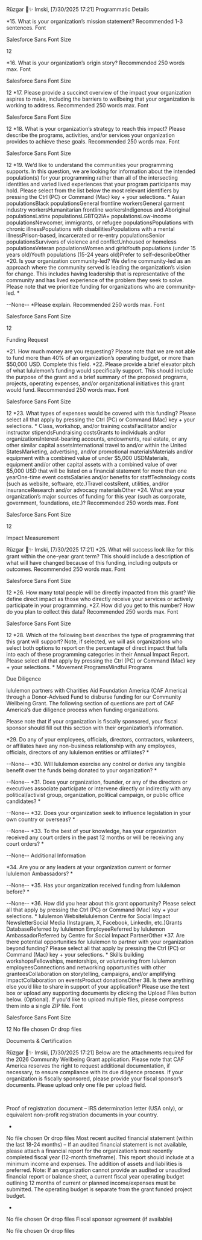 Rüzgar 🫧✨️ Imski, [7/30/2025 17:21]
Programmatic Details

*15. What is your organization’s mission statement? Recommended 1-3 sentences.
Font

Salesforce Sans
Font Size

12


*16. What is your organization’s origin story? Recommended 250 words max.
Font

Salesforce Sans
Font Size

12
*17. Please provide a succinct overview of the impact your organization aspires to make, including the barriers to wellbeing that your organization is working to address. Recommended 250 words max.
Font

Salesforce Sans
Font Size

12
*18. What is your organization’s strategy to reach this impact? Please describe the programs, activities, and/or services your organization provides to achieve these goals. Recommended 250 words max.
Font

Salesforce Sans
Font Size

12
*19. We’d like to understand the communities your programming supports. In this question, we are looking for information about the intended population(s) for your programming rather than all of the intersecting identities and varied lived experiences that your program participants may hold. Please select from the list below the most relevant identifiers by pressing the Ctrl (PC) or Command (Mac) key + your selections.
*
Asian populationsBlack populationsGeneral frontline workersGeneral garment industry workersHumanitarian frontline workersIndigenous and Aboriginal populationsLatinx populationsLGBTQ2IA+ populationsLow-income populationsNewcomer, immigrants, or refugee populationsPopulations with chronic illnessPopulations with disabilitiesPopulations with a mental illnessPrison-based, incarcerated or re-entry populationsSenior populationsSurvivors of violence and conflictUnhoused or homeless populationsVeteran populationsWomen and girlsYouth populations (under 15 years old)Youth populations (15-24 years old)Prefer to self-describeOther
*20. Is your organization community-led? We define community-led as an approach where the community served is leading the organization’s vision for change. This includes having leadership that is representative of the community and has lived experience of the problem they seek to solve. Please note that we prioritize funding for organizations who are community-led.
*

--None--
*Please explain. Recommended 250 words max.
Font

Salesforce Sans
Font Size

12


Funding Request

*21. How much money are you requesting? Please note that we are not able to fund more than 40% of an organization’s operating budget, or more than $50,000 USD.
Complete this field.
*22. Please provide a brief elevator pitch of what lululemon’s funding would specifically support. This should include the purpose of the grant and a brief summary of the proposed programs, projects, operating expenses, and/or organizational initiatives this grant would fund. Recommended 250 words max.
Font

Salesforce Sans
Font Size

12
*23. What types of expenses would be covered with this funding? Please select all that apply by pressing the Ctrl (PC) or Command (Mac) key + your selections.
*
Class, workshop, and/or training costsFacilitator and/or instructor stipendsFundraising costsGrants to individuals and/or organizationsInterest-bearing accounts, endowments, real estate, or any other similar capital assetsInternational travel to and/or within the United StatesMarketing, advertising, and/or promotional materialsMaterials and/or equipment with a combined value of under $5,000 USDMaterials, equipment and/or other capital assets with a combined value of over $5,000 USD that will be listed on a financial statement for more than one yearOne-time event costsSalaries and/or benefits for staffTechnology costs (such as website, software, etc.)Travel costsRent, utilities, and/or insuranceResearch and/or advocacy materialsOther
*24. What are your organization’s major sources of funding for this year (such as corporate, government, foundations, etc.)? Recommended 250 words max.
Font

Salesforce Sans
Font Size

12


Impact Measurement

Rüzgar 🫧✨️ Imski, [7/30/2025 17:21]
*25. What will success look like for this grant within the one-year grant term? This should include a description of what will have changed because of this funding, including outputs or outcomes. Recommended 250 words max.
Font

Salesforce Sans
Font Size

12
*26. How many total people will be directly impacted from this grant? We define direct impact as those who directly receive your services or actively participate in your programming.
*27. How did you get to this number? How do you plan to collect this data? Recommended 250 words max.
Font

Salesforce Sans
Font Size

12
*28. Which of the following best describes the type of programming that this grant will support? Note, if selected, we will ask organizations who select both options to report on the percentage of direct impact that falls into each of these programming categories in their Annual Impact Report. Please select all that apply by pressing the Ctrl (PC) or Command (Mac) key + your selections.
*
Movement ProgramsMindful Programs

Due Diligence



lululemon partners with Charities Aid Foundation America (CAF America) through a Donor-Advised Fund to disburse funding for our Community Wellbeing Grant. The following section of questions are part of CAF America’s due diligence process when funding organizations.

Please note that if your organization is fiscally sponsored, your fiscal sponsor should fill out this section with their organization’s information.

*29. Do any of your employees, officials, directors, contractors, volunteers, or affiliates have any non-business relationship with any employees, officials, directors of any lululemon entities or affiliates?
*

--None--
*30. Will lululemon exercise any control or derive any tangible benefit over the funds being donated to your organization?
*

--None--
*31. Does your organization, founder, or any of the directors or executives associate participate or intervene directly or indirectly with any political/activist group, organization, political campaign, or public office candidates?
*

--None--
*32. Does your organization seek to influence legislation in your own country or overseas?
*

--None--
*33. To the best of your knowledge, has your organization received any court orders in the past 12 months or will be receiving any court orders?
*

--None--
Additional Information

*34. Are you or any leaders at your organization current or former lululemon Ambassadors?
*

--None--
*35. Has your organization received funding from lululemon before?
*

--None--
*36. How did you hear about this grant opportunity? Please select all that apply by pressing the Ctrl (PC) or Command (Mac) key + your selections.
*
lululemon Websitelululemon Centre for Social Impact NewsletterSocial Media (Instagram, X, Facebook, LinkedIn, etc.)Grants DatabaseReferred by lululemon EmployeeReferred by lululemon AmbassadorReferred by Centre for Social Impact PartnerOther
*37. Are there potential opportunities for lululemon to partner with your organization beyond funding? Please select all that apply by pressing the Ctrl (PC) or Command (Mac) key + your selections.
*
Skills building workshopsFellowships, mentorships, or volunteering from lululemon employeesConnections and networking opportunities with other granteesCollaboration on storytelling, campaigns, and/or amplifying impactCollaboration on eventsProduct donationsOther
38. Is there anything else you’d like to share in support of your application? Please use the text box or upload any supporting documents by clicking the Upload Files button below. (Optional). If you'd like to upload multiple files, please compress them into a single ZIP file.
Font

Salesforce Sans
Font Size

12
No file chosen
Or drop files


Documents & Certification

Rüzgar 🫧✨️ Imski, [7/30/2025 17:21]
Below are the attachments required for the 2026 Community Wellbeing Grant application. Please note that CAF America reserves the right to request additional documentation, if necessary, to ensure compliance with its due diligence process. If your organization is fiscally sponsored, please provide your fiscal sponsor’s documents. Please upload only one file per upload field.





﻿

Proof of registration document – IRS determination letter (USA only), or equivalent non-profit registration documents in your country.

*
No file chosen
Or drop files
Most recent audited financial statement (within the last 18-24 months) – If an audited financial statement is not available, please attach a financial report for the organization’s most recently completed fiscal year (12-month timeframe). This report should include at a minimum income and expenses. The addition of assets and liabilities is preferred.
Note: If an organization cannot provide an audited or unaudited financial report or balance sheet, a current fiscal year operating budget outlining 12 months of current or planned income/expenses must be submitted. The operating budget is separate from the grant funded project budget.

*
No file chosen
Or drop files
Fiscal sponsor agreement (if available)

No file chosen
Or drop files